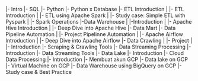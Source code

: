 |- Intro
|- SQL
|- Python
|- Python x Database
|- ETL Introduction
|	|- ETL Introduction
|	|- ETL using Apache Spark
|	|- Study case: Simple ETL with Pyspark
|	|- Spark Operations
|-Data Warehouse
|	|-Introduction
|	|- Apache Hive Introduction
|	|- Deep Dive into Apache Hive
|- Data Mart
|- Data Pipeline Automation
|	|- Project Pipelinne Automation
|	|- Apache Airflow Introduction
|	|- Deep Dive into Apache Airflow
|- Data Crawling
|	|- Project
|	|- Introduction
	|- Scraping & Crawling Tools
|- Data Streaming Processing
	|- Introduction
	|- Data Streaming Tools
|- Data Lake
	|- Introduction
|- Cloud Data Processing
	|- Introduction
	|- Membuat akun GCP
	|- Data lake on GCP
	|- Virtual Machine on GCP
	|- Data Warehouse using BigQuery on GCP
	|- Study case & Best Practice
